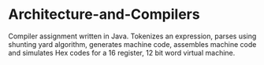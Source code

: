 # Architecture-and-Compilers

Compiler assignment written in Java. Tokenizes an expression, parses using shunting yard algorithm, generates machine code,
assembles machine code and simulates Hex codes for a 16 register, 12 bit word virtual machine.
